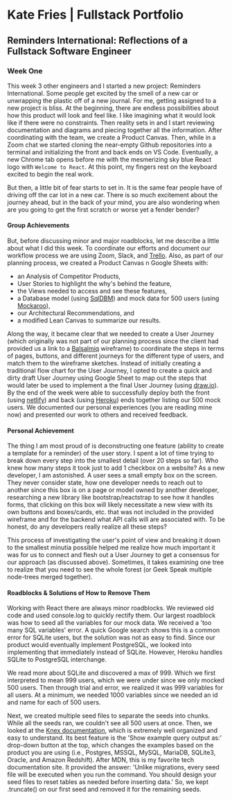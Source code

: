 # Kate Fries | Fullstack Portfolio
## Reminders International: Reflections of a Fullstack Software Engineer
### Week One
This week 3 other engineers and I started a new project: Reminders International. Some people get excited by the smell of a new car or unwrapping the plastic off of a new journal. For me, getting assigned to a new project is bliss. At the beginning, there are endless possibilities about how this product will look and feel like. I like imagining what it would look like if there were no constraints. Then reality sets in and I start reviewing documentation and diagrams and piecing together all the information. After coordinating with the team, we create a Product Canvas. Then, while in a Zoom chat we started cloning the near-empty Github repositories into a terminal and initializing the front and back ends on VS Code. Eventually, a new Chrome tab opens before me with the mesmerizing sky blue React logo with `Welcome to React`. At this point, my fingers rest on the keyboard excited to begin the real work. 

But then, a little bit of fear starts to set in. It is the same fear people have of driving off the car lot in a new car. There is so much excitement about the journey ahead, but in the back of your mind, you are also wondering when are you going to get the first scratch or worse yet a fender bender?

#### Group Achievements
But, before discussing minor and major roadblocks, let me describe a little about what I did this week. To coordinate our efforts and document our workflow process we are using Zoom, Slack, and [Trello](https://trello.com/). Also, as part of our planning process, we created a Product Canvas n Google Sheets with: 
- an Analysis of Competitor Products, 
- User Stories to highlight the why's behind the feature, 
- the Views needed to access and see these features, 
- a Database model (using [SqlDBM](https://sqldbm.com/Home/)) and mock data for 500 users (using [Mockaroo](https://www.mockaroo.com/)),
- our Architectural Recommendations, and 
- a modified Lean Canvas to summarize our results.

Along the way, it became clear that we needed to create a User Journey (which originally was not part of our planning process since the client had provided us a link to a [Balsalmiq](https://balsamiq.cloud/) wireframe) to coordinate the steps in terms of pages, buttons, and different journeys for the different type of users, and match them to the wireframe sketches. Instead of initially creating a traditional flow chart for the User Journey, I opted to create a quick and dirty draft User Journey using Google Sheet to map out the steps that would later be used to implement a the final User Journey (using [draw.io](https://draw.io/)). By the end of the week were able to successfully deploy both the front (using [netlify](https://www.netlify.com/)) and back (using [Heroku](https://heroku.com)) ends together listing our 500 mock users. We documented our personal experiences (you are reading mine now) and presented our work to others and received feedback.

#### Personal Achievement
The thing I am most proud of is deconstructing one feature (ability to create a template for a reminder) of the user story. I spent a lot of time trying to break down every step into the smallest detail (over 20 steps so far). Who knew how many steps it took just to add 1 checkbox on a website? As a new developer, I am astonished. A user sees a small empty box on the screen. They never consider state, how one developer needs to reach out to another since this box is on a page or model owned by another developer, researching a new library like bootstrap/reactstrap to see how it handles forms, that clicking on this box will likely necessitate a new view with its own buttons and boxes/cards, etc. that was not included in the provided wireframe and for the backend what API calls will are associated with. To be honest, do any developers really realize all these steps?

This process of investigating the user's point of view and breaking it down to the smallest minutia possible helped me realize how much important it was for us to connect and flesh out a User Journey to get a consensus for our approach (as discussed above). Sometimes, it takes examining one tree to realize that you need to see the whole forest (or Geek Speak multiple node-trees merged together).

#### Roadblocks & Solutions of How to Remove Them
Working with React there are always minor roadblocks. We reviewed old code and used console.log to quickly rectify them. Our largest roadblock was how to seed all the variables for our mock data. We received a 'too many SQL variables' error. A quick Google search shows this is a common error for SQLite users, but the solution was not as easy to find. Since our product would eventually implement PostgreSQL, we looked into implementing that immediately instead of SQLite. However, Heroku handles SQLite to PostgreSQL interchange. 

We read more about SQLite and discovered a max of 999. Which we first interpreted to mean 999 users, which we were under since we only mocked 500 users. Then through trial and error, we realized it was 999 variables for all users. At a minimum, we needed 1000 variables since we needed an id and name for each of 500 users. 

Next, we created multiple seed files to separate the seeds into chunks. While all the seeds ran, we couldn't see all 500 users at once. Then, we looked at the [Knex documentation](https://knexjs.org/), which is extremely well organized and easy to understand. Its best feature is the 'Show example query output as:' drop-down button at the top, which changes the examples based on the product you are using (i.e., Postgres, MSSQL, MySQL, MariaDB, SQLite3, Oracle, and Amazon Redshift). After MDN, this is my favorite tech documentation site. It provided the answer: 'Unlike migrations, every seed file will be executed when you run the command. You should design your seed files to reset tables as needed before inserting data.' So, we kept .truncate() on our first seed and removed it for the remaining seeds.
